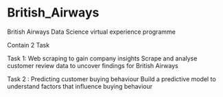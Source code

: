# British_Airways
British Airways Data Science virtual experience programme

Contain 2 Task 

Task  1:  Web scraping to gain company insights
Scrape and analyse customer review data to uncover findings for British Airways

Task 2 : Predicting customer buying behaviour
Build a predictive model to understand factors that influence buying behaviour
